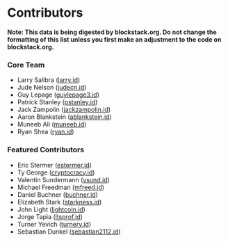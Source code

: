 # Contributors

**Note: This data is being digested by blockstack.org. Do not change the formatting of this list unless you first make an adjustment to the code on blockstack.org.**

### Core Team

- Larry Salibra ([larry.id](https://onename.com/larry))
- Jude Nelson ([judecn.id](https://explorer.blockstack.org/name/judecn.id))
- Guy Lepage ([guylepage3.id](https://onename.com/guylepage3))
- Patrick Stanley ([pstanley.id](https://explorer.blockstack.org/name/pstanley.id))
- Jack Zampolin ([jackzampolin.id](https://explorer.blockstack.org/name/jackzampolin.id))
- Aaron Blankstein ([ablankstein.id](https://onename.com/ablankstein))
- Muneeb Ali ([muneeb.id](https://onename.com/muneeb))
- Ryan Shea ([ryan.id](https://onename.com/ryan))

### Featured Contributors

- Eric Stermer ([estermer.id](https://onename.com/estermer))
- Ty George ([cryptocracy.id](https://explorer.blockstack.org/name/cryptocracy.id))
- Valentin Sundermann ([vsund.id](https://onename.com/vsund))
- Michael Freedman ([mfreed.id](https://onename.com/mfreed))
- Daniel Buchner ([buchner.id](https://onename.com/buchner))
- Elizabeth Stark ([starkness.id](https://onename.com/starkness))
- John Light ([lightcoin.id](https://onename.com/lightcoin))
- Jorge Tapia ([itsprof.id](https://onename.com/itsprof))
- Turner Yevich ([turnery.id](https://onename.com/turnery))
- Sebastian Dunkel ([sebastian2112.id](https://onename.com/sebastian2112))
